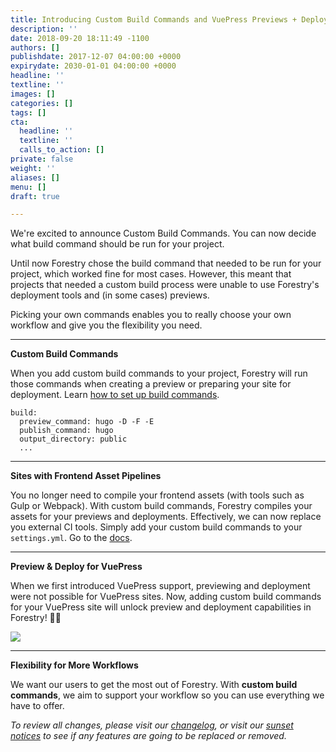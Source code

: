 ```yaml
---
title: Introducing Custom Build Commands and VuePress Previews + Deployments
description: ''
date: 2018-09-20 18:11:49 -1100
authors: []
publishdate: 2017-12-07 04:00:00 +0000
expirydate: 2030-01-01 04:00:00 +0000
headline: ''
textline: ''
images: []
categories: []
tags: []
cta:
  headline: ''
  textline: ''
  calls_to_action: []
private: false
weight: ''
aliases: []
menu: []
draft: true

---
```

We're excited to announce Custom Build Commands. You can now decide what build command should be run for your project.

Until now Forestry chose the build command that needed to be run for your project, which worked fine for most cases. However, this meant that projects that needed a custom build process were unable to use Forestry's deployment tools and (in some cases) previews.

Picking your own commands enables you to really choose your own workflow and give you the flexibility you need.

***

**Custom Build Commands**

When you add custom build commands to your project, Forestry will run those commands when creating a preview or preparing your site for deployment. Learn [how to set up build commands](/docs/settings/build-commands/).

    build:
      preview_command: hugo -D -F -E
      publish_command: hugo
      output_directory: public
      ...

***

**Sites with Frontend Asset Pipelines**

You no longer need to compile your frontend assets (with tools such as Gulp or Webpack). With custom build commands, Forestry compiles your assets for your previews and deployments. Effectively, we can now replace you external CI tools. Simply add your custom build commands to your `settings.yml`. Go to the [docs](/docs/settings/build-commands/).

***

**Preview & Deploy for VuePress**

When we first introduced VuePress support, previewing and deployment were not possible for VuePress sites. Now, adding custom build commands for your VuePress site will unlock preview and deployment capabilities in Forestry! 🌲🎉

![](/uploads/2018/09/vuepress-add-preview.gif)

***

**Flexibility for More Workflows**

We want our users to get the most out of Forestry. With **custom build commands**, we aim to support your workflow so you can use everything we have to offer.

_To review all changes, please visit our_ [_changelog_](/docs/changelog/)_, or visit our_ [_sunset notices_](/docs/sunset/) _to see if any features are going to be replaced or removed._